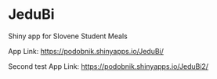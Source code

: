 # JeduBi
Shiny app for Slovene Student Meals

App Link:
https://podobnik.shinyapps.io/JeduBi/

Second test App Link:
https://podobnik.shinyapps.io/JeduBi2/
